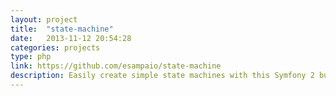```yaml
---
layout: project
title:  "state-machine"
date:   2013-11-12 20:54:28
categories: projects
type: php
link: https://github.com/esampaio/state-machine
description: Easily create simple state machines with this Symfony 2 bundle
---
```

